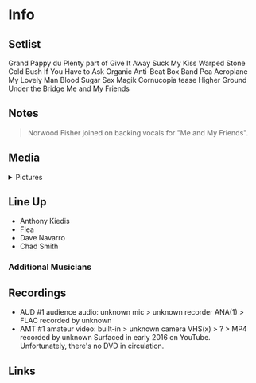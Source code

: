 # Info

## Setlist

Grand Pappy du Plenty part of
Give It Away
Suck My Kiss
Warped
Stone Cold Bush
If You Have to Ask
Organic Anti-Beat Box Band
Pea
Aeroplane
My Lovely Man
Blood Sugar Sex Magik
Cornucopia tease
Higher Ground
Under the Bridge
Me and My Friends

## Notes

> Norwood Fisher joined on backing vocals for "Me and My Friends".

## Media 

<details>
  <summary>Pictures</summary>
  <!--<img alt="Setlist" title="Setlist" src="_.jpg" height="200" />-->
</details>

## Line Up

* Anthony Kiedis
* Flea
* Dave Navarro
* Chad Smith

### Additional Musicians

## Recordings

* AUD #1 audience audio: unknown mic > unknown recorder ANA(1) > FLAC recorded by unknown
* AMT #1 amateur video: built-in > unknown camera VHS(x) > ? > MP4 recorded by unknown Surfaced in early 2016 on YouTube. Unfortunately, there's no DVD in circulation.

## Links

